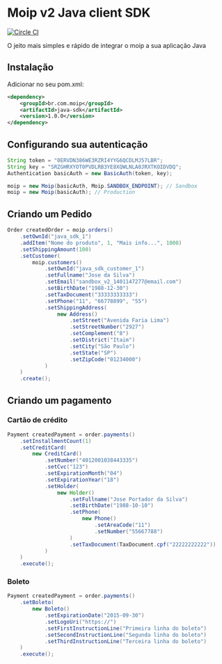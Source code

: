 # Moip v2 Java client SDK

[![Circle CI](https://circleci.com/gh/moip/moip-sdk-java.svg?style=svg)](https://circleci.com/gh/moip/moip-sdk-java)

O jeito mais simples e rápido de integrar o moip a sua aplicação Java

## Instalação

Adicionar no seu pom.xml:

```xml
<dependency>
    <groupId>br.com.moip</groupId>
    <artifactId>java-sdk</artifactId>
    <version>1.0.0</version>
</dependency>
```

## Configurando sua autenticação

```java
String token = "0ERVDN386WE3RZRI4YYG6QCDLMJ57LBR";
String key = "SRZGHRXYOT0PVDLRB3YE8XQWLNLA0JRXTKOIDVDQ";
Authentication basicAuth = new BasicAuth(token, key);

moip = new Moip(basicAuth, Moip.SANDBOX_ENDPOINT); // Sandbox
moip = new Moip(basicAuth); // Production
```

## Criando um Pedido

```java
Order createdOrder = moip.orders()
    .setOwnId("java_sdk_1")
    .addItem("Nome do produto", 1, "Mais info...", 1000)
    .setShippingAmount(100)
    .setCustomer(
        moip.customers()
            .setOwnId("java_sdk_customer_1")
            .setFullname("Jose da Silva")
            .setEmail("sandbox_v2_1401147277@email.com")
            .setBirthDate("1988-12-30")
            .setTaxDocument("33333333333")
            .setPhone("11", "66778899", "55")
            .setShippingAddress(
                new Address()
                    .setStreet("Avenida Faria Lima")
                    .setStreetNumber("2927")
                    .setComplement("8")
                    .setDistrict("Itaim")
                    .setCity("São Paulo")
                    .setState("SP")
                    .setZipCode("01234000")
            )
    )
    .create();
```

## Criando um pagamento

### Cartão de crédito

```java
Payment createdPayment = order.payments()
    .setInstallmentCount(1)
    .setCreditCard(
        new CreditCard()
            .setNumber("4012001038443335")
            .setCvc("123")
            .setExpirationMonth("04")
            .setExpirationYear("18")
            .setHolder(
                new Holder()
                    .setFullname("Jose Portador da Silva")
                    .setBirthDate("1988-10-10")
                    .setPhone(
                        new Phone()
                            .setAreaCode("11")
                            .setNumber("55667788")
                    )
                    .setTaxDocument(TaxDocument.cpf("22222222222"))
            )
    )
    .execute();
```

### Boleto

```java
Payment createdPayment = order.payments()
    .setBoleto(
        new Boleto()
            .setExpirationDate("2015-09-30")
            .setLogoUri("https://")
            .setFirstInstructionLine("Primeira linha do boleto")
            .setSecondInstructionLine("Segunda linha do boleto")
            .setThirdInstructionLine("Terceira linha do boleto")
    )
    .execute();
```
